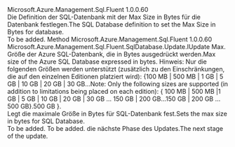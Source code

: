 <Type Name="IWithMaxSizeBytes" FullName="Microsoft.Azure.Management.Sql.Fluent.SqlDatabase.Update.IWithMaxSizeBytes">
  <TypeSignature Language="C#" Value="public interface IWithMaxSizeBytes" />
  <TypeSignature Language="ILAsm" Value=".class public interface auto ansi abstract IWithMaxSizeBytes" />
  <TypeSignature Language="DocId" Value="T:Microsoft.Azure.Management.Sql.Fluent.SqlDatabase.Update.IWithMaxSizeBytes" />
  <TypeSignature Language="VB.NET" Value="Public Interface IWithMaxSizeBytes" />
  <TypeSignature Language="F#" Value="type IWithMaxSizeBytes = interface" />
  <AssemblyInfo>
    <AssemblyName>Microsoft.Azure.Management.Sql.Fluent</AssemblyName>
    <AssemblyVersion>1.0.0.60</AssemblyVersion>
  </AssemblyInfo>
  <Interfaces />
  <Docs>
    <summary>
            <span data-ttu-id="df08c-101">Die Definition der SQL-Datenbank mit der Max Size in Bytes für die Datenbank festlegen.</span><span class="sxs-lookup"><span data-stu-id="df08c-101">The SQL Database definition to set the Max Size in Bytes for database.</span></span>
            </summary>
    <remarks>To be added.</remarks>
  </Docs>
  <Members>
    <Member MemberName="WithMaxSizeBytes">
      <MemberSignature Language="C#" Value="public Microsoft.Azure.Management.Sql.Fluent.SqlDatabase.Update.IUpdate WithMaxSizeBytes (long maxSizeBytes);" />
      <MemberSignature Language="ILAsm" Value=".method public hidebysig newslot virtual instance class Microsoft.Azure.Management.Sql.Fluent.SqlDatabase.Update.IUpdate WithMaxSizeBytes(int64 maxSizeBytes) cil managed" />
      <MemberSignature Language="DocId" Value="M:Microsoft.Azure.Management.Sql.Fluent.SqlDatabase.Update.IWithMaxSizeBytes.WithMaxSizeBytes(System.Int64)" />
      <MemberSignature Language="VB.NET" Value="Public Function WithMaxSizeBytes (maxSizeBytes As Long) As IUpdate" />
      <MemberSignature Language="F#" Value="abstract member WithMaxSizeBytes : int64 -&gt; Microsoft.Azure.Management.Sql.Fluent.SqlDatabase.Update.IUpdate" Usage="iWithMaxSizeBytes.WithMaxSizeBytes maxSizeBytes" />
      <MemberType>Method</MemberType>
      <AssemblyInfo>
        <AssemblyName>Microsoft.Azure.Management.Sql.Fluent</AssemblyName>
        <AssemblyVersion>1.0.0.60</AssemblyVersion>
      </AssemblyInfo>
      <ReturnValue>
        <ReturnType>Microsoft.Azure.Management.Sql.Fluent.SqlDatabase.Update.IUpdate</ReturnType>
      </ReturnValue>
      <Parameters>
        <Parameter Name="maxSizeBytes" Type="System.Int64" />
      </Parameters>
      <Docs>
        <param name="maxSizeBytes">
            <span data-ttu-id="df08c-102">Max. Größe der Azure SQL-Datenbank, die in Bytes ausgedrückt werden.</span><span class="sxs-lookup"><span data-stu-id="df08c-102">Max size of the Azure SQL Database expressed in bytes.</span></span> <span data-ttu-id="df08c-103">Hinweis: Nur die folgenden Größen werden unterstützt (zusätzlich zu den Einschränkungen, die auf den einzelnen Editionen platziert wird): {100 MB | 500 MB | 1 GB | 5 GB | 10 GB | 20 GB | 30 GB...</span><span class="sxs-lookup"><span data-stu-id="df08c-103">Note: Only the following sizes are supported (in addition to limitations being placed on each edition): { 100 MB | 500 MB |1 GB | 5 GB | 10 GB | 20 GB | 30 GB …</span></span> <span data-ttu-id="df08c-104">150 GB | 200 GB...</span><span class="sxs-lookup"><span data-stu-id="df08c-104">150 GB | 200 GB …</span></span> <span data-ttu-id="df08c-105">500 GB}.</span><span class="sxs-lookup"><span data-stu-id="df08c-105">500 GB }.</span></span>
            </param>
        <summary>
            <span data-ttu-id="df08c-106">Legt die maximale Größe in Bytes für SQL-Datenbank fest.</span><span class="sxs-lookup"><span data-stu-id="df08c-106">Sets the max size in bytes for SQL Database.</span></span>
            </summary>
        <returns>To be added.</returns>
        <remarks>To be added.</remarks>
        <return><span data-ttu-id="df08c-107">die nächste Phase des Updates.</span><span class="sxs-lookup"><span data-stu-id="df08c-107">The next stage of the update.</span></span></return>
      </Docs>
    </Member>
  </Members>
</Type>